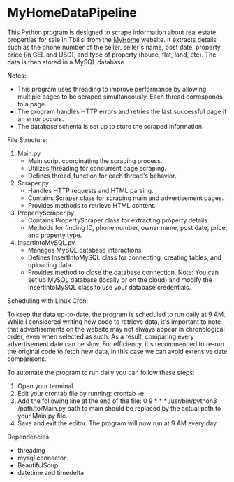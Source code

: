 # MyHomeDataPipeline
This Python program is designed to scrape information about real estate properties for sale in Tbilisi from the [MyHome](https://www.myhome.ge/ka/) website. 
It extracts details such as the phone number of the seller, seller's name, post date, property price (in GEL and USD), and type of property (house, flat, land, etc). The data is then stored in a MySQL database.

Notes:
* This program uses threading to improve performance by allowing multiple pages to be scraped simultaneously.
  Each thread corresponds to a page.
* The program handles HTTP errors and retries the last successful page if an error occurs.
* The database schema is set up to store the scraped information.


File Structure:
1. Main.py
   * Main script coordinating the scraping process.
   * Utilizes threading for concurrent page scraping.
   * Defines thread_function for each thread's behavior.
3. Scraper.py
   * Handles HTTP requests and HTML parsing.
   * Contains Scraper class for scraping main and advertisement pages.
   * Provides methods to retrieve HTML content.
5. PropertyScraper.py
   * Contains PropertyScraper class for extracting property details.
   * Methods for finding ID, phone number, owner name, post date, price, and property type.
6. InsertIntoMySQL.py
   * Manages MySQL database interactions.
   * Defines InsertIntoMySQL class for connecting, creating tables, and uploading data.
   * Provides method to close the database connection.
   Note: You can set up MySQL database (locally or on the cloud) and modify the InsertIntoMySQL class to use your database credentials.


Scheduling with Linux Cron:

To keep the data up-to-date, the program is scheduled to run daily at 9 AM. While I considered writing new code to retrieve data, it's important to note that advertisements on the website may not always appear in chronological order, even when selected as such. As a result, comparing every advertisement date can be slow.
For efficiency, it's recommended to re-run the original code to fetch new data, in this case we can avoid extensive date comparisons.

To automate the program to run daily you can follow these steps:
1. Open your terminal.
2. Edit your crontab file by running: crontab -e
3. Add the following line at the end of the file: 0 9 * * * /usr/bin/python3 /path/to/Main.py
   path to main should be replaced by the actual path to your Main.py file.
4. Save and exit the editor. The program will now run at 9 AM every day.


Dependencies:
* threading
* mysql.connector
* BeautifulSoup
* datetime and timedelta


